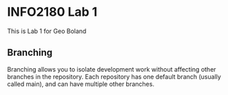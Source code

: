 ﻿# INFO2180 Lab 1

This is Lab 1 for Geo Boland

## Branching

Branching allows you to isolate development work without affecting other branches in the repository.
Each repository has one default branch (usually called main), and can have multiple other branches.
